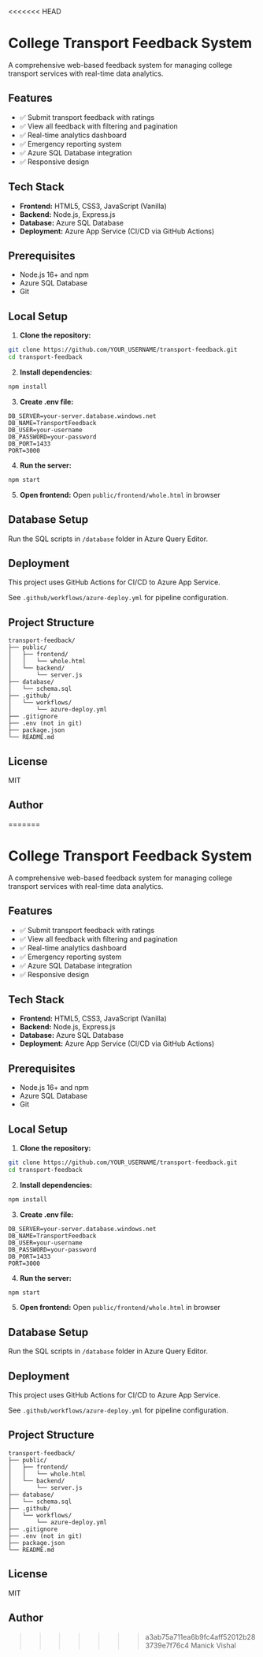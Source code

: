 <<<<<<< HEAD
# College Transport Feedback System

A comprehensive web-based feedback system for managing college transport services with real-time data analytics.

## Features

- ✅ Submit transport feedback with ratings
- ✅ View all feedback with filtering and pagination
- ✅ Real-time analytics dashboard
- ✅ Emergency reporting system
- ✅ Azure SQL Database integration
- ✅ Responsive design

## Tech Stack

- **Frontend:** HTML5, CSS3, JavaScript (Vanilla)
- **Backend:** Node.js, Express.js
- **Database:** Azure SQL Database
- **Deployment:** Azure App Service (CI/CD via GitHub Actions)

## Prerequisites

- Node.js 16+ and npm
- Azure SQL Database
- Git

## Local Setup

1. **Clone the repository:**
```bash
git clone https://github.com/YOUR_USERNAME/transport-feedback.git
cd transport-feedback
```

2. **Install dependencies:**
```bash
npm install
```

3. **Create .env file:**
```env
DB_SERVER=your-server.database.windows.net
DB_NAME=TransportFeedback
DB_USER=your-username
DB_PASSWORD=your-password
DB_PORT=1433
PORT=3000
```

4. **Run the server:**
```bash
npm start
```

5. **Open frontend:**
Open `public/frontend/whole.html` in browser

## Database Setup

Run the SQL scripts in `/database` folder in Azure Query Editor.

## Deployment

This project uses GitHub Actions for CI/CD to Azure App Service.

See `.github/workflows/azure-deploy.yml` for pipeline configuration.

## Project Structure
```
transport-feedback/
├── public/
│   ├── frontend/
│   │   └── whole.html
│   └── backend/
│       └── server.js
├── database/
│   └── schema.sql
├── .github/
│   └── workflows/
│       └── azure-deploy.yml
├── .gitignore
├── .env (not in git)
├── package.json
└── README.md
```

## License

MIT

## Author

=======
# College Transport Feedback System

A comprehensive web-based feedback system for managing college transport services with real-time data analytics.

## Features

- ✅ Submit transport feedback with ratings
- ✅ View all feedback with filtering and pagination
- ✅ Real-time analytics dashboard
- ✅ Emergency reporting system
- ✅ Azure SQL Database integration
- ✅ Responsive design

## Tech Stack

- **Frontend:** HTML5, CSS3, JavaScript (Vanilla)
- **Backend:** Node.js, Express.js
- **Database:** Azure SQL Database
- **Deployment:** Azure App Service (CI/CD via GitHub Actions)

## Prerequisites

- Node.js 16+ and npm
- Azure SQL Database
- Git

## Local Setup

1. **Clone the repository:**
```bash
git clone https://github.com/YOUR_USERNAME/transport-feedback.git
cd transport-feedback
```

2. **Install dependencies:**
```bash
npm install
```

3. **Create .env file:**
```env
DB_SERVER=your-server.database.windows.net
DB_NAME=TransportFeedback
DB_USER=your-username
DB_PASSWORD=your-password
DB_PORT=1433
PORT=3000
```

4. **Run the server:**
```bash
npm start
```

5. **Open frontend:**
Open `public/frontend/whole.html` in browser

## Database Setup

Run the SQL scripts in `/database` folder in Azure Query Editor.

## Deployment

This project uses GitHub Actions for CI/CD to Azure App Service.

See `.github/workflows/azure-deploy.yml` for pipeline configuration.

## Project Structure
```
transport-feedback/
├── public/
│   ├── frontend/
│   │   └── whole.html
│   └── backend/
│       └── server.js
├── database/
│   └── schema.sql
├── .github/
│   └── workflows/
│       └── azure-deploy.yml
├── .gitignore
├── .env (not in git)
├── package.json
└── README.md
```

## License

MIT

## Author

>>>>>>> a3ab75a711ea6b9fc4aff52012b283739e7f76c4
Manick Vishal